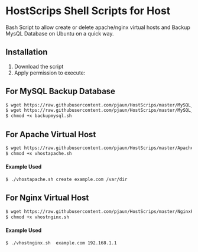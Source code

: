 HostScrips Shell Scripts for Host
===========

Bash Script to allow create or delete apache/nginx virtual hosts and Backup MysQL Database on Ubuntu on a quick way.

## Installation ##

1. Download the script
2. Apply permission to execute:

## For MySQL Backup Database ##

```bash
$ wget https://raw.githubusercontent.com/pjaun/HostScrips/master/MySQL_Backup/backupmysql.sh
$ wget https://raw.githubusercontent.com/pjaun/HostScrips/master/MySQL_Backup/backupmysql.conf
$ chmod +x backupmysql.sh
```

## For Apache Virtual Host ##

```bash
$ wget https://raw.githubusercontent.com/pjaun/HostScrips/master/ApacheVhost/vhostapache.sh
$ chmod +x vhostapache.sh
```
#### Example Used ####
```bash
$ ./vhostapache.sh create example.com /var/dir
```

## For Nginx Virtual Host ##

```bash
$ wget https://raw.githubusercontent.com/pjaun/HostScrips/master/NginxProxyVhost/vhostnginx.sh
$ chmod +x vhostnginx.sh
```
#### Example Used ####
```bash
$ ./vhostnginx.sh  example.com 192.168.1.1
```